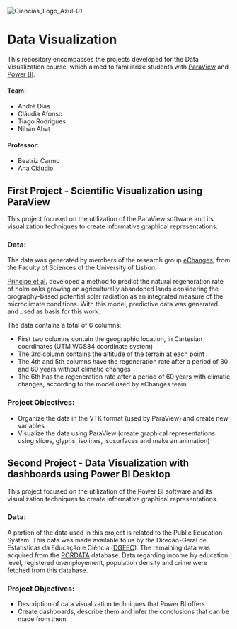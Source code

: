 ![Ciencias_Logo_Azul-01](https://user-images.githubusercontent.com/106987072/228209396-a8737601-f28f-486e-8566-918709663369.png)


# Data Visualization
This repository encompasses the projects developed for the Data Visualization course, which aimed to familiarize students with [ParaView](https://www.paraview.org/) and [Power BI](https://powerbi.microsoft.com/en-us/).


#### Team:
- André Dias
- Cláudia Afonso
- Tiago Rodrigues
- Nihan Ahat

#### Professor: 
- Beatriz Carmo
- Ana Cláudio


## First Project - Scientific Visualization using ParaView
This project focused on the utilization of the ParaView software and its visualization techniques to create informative graphical representations.

### Data:
The data was generated by members of the research group [eChanges](https://echanges.fc.ul.pt/), from the Faculty of Sciences of the University of Lisbon. 

[Príncipe et al.](https://link.springer.com/article/10.1007/s10342-014-0787-5) developed a method to predict the natural regeneration rate of holm oaks growing on agriculturally abandoned lands considering the orography-based potential solar radiation as an integrated measure of the microclimate conditions.
With this model, predictive data was generated and used as basis for this work.

The data contains a total of 6 columns:
- First two columns contain the geographic location, in Cartesian coordinates (UTM WGS84 coordinate system)
- The 3rd column contains the altitude of the terrain at each point
- The 4th and 5th columns have the regeneration rate after a period of 30 and 60 years without climatic changes
- The 6th has the regeneration rate after a period of 60 years with climatic changes, according to the model used by eChanges team

### Project Objectives:
- Organize the data in the VTK format (used by ParaView) and create new variables
- Visualize the data using ParaView (create graphical representations using slices, glyphs, isolines, isosurfaces and make an animation)


## Second Project - Data Visualization with dashboards using Power BI Desktop
This project focused on the utilization of the Power BI software and its visualization techniques to create informative graphical representations.

### Data:
A portion of the data used in this project is related to the Public Education System. This data was made available to us by the Direção-Geral de Estatísticas da Educação e Ciência ([DGEEC](https://www.dgeec.mec.pt/np4/dgeec/)).
The remaining data was acquired from the [PORDATA](https://www.pordata.pt/) database. Data regarding income by education level, registered unemployement, population density and crime were fetched from this database.

### Project Objectives:
- Description of data visualization techniques that Power BI offers
- Create dashboards, describe them and infer the conclusions that can be made from them
